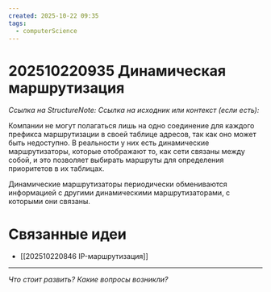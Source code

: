 ```yaml
---
created: 2025-10-22 09:35
tags:
  - computerScience
---
```

# 202510220935 Динамическая маршрутизация

*Ссылка на StructureNote:*
*Ссылка на исходник или контекст (если есть):* 

Компании не могут полагаться лишь на одно соединение для каждого префикса маршрутизации в своей таблице адресов, так как оно может быть недоступно. В реальности у них есть динамические маршрутизаторы, которые отображают то, как сети связаны между собой, и это позволяет выбирать маршруты для определения приоритетов в их таблицах.

Динамические маршрутизаторы периодически обмениваются информацией с другими динамическими маршрутизаторами, c которыми они связаны. 

# Связанные идеи
- [[202510220846 IP-маршрутизация]]
---

*Что стоит развить? Какие вопросы возникли?*